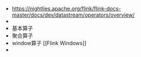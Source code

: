 - https://nightlies.apache.org/flink/flink-docs-master/docs/dev/datastream/operators/overview/
-
- 基本算子
- 聚合算子
- window算子 [[Flink Windows]]
-